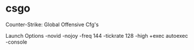 # csgo
Counter-Strike: Global Offensive Cfg's

Launch Options
-novid  -nojoy -freq 144 -tickrate 128 -high +exec autoexec -console